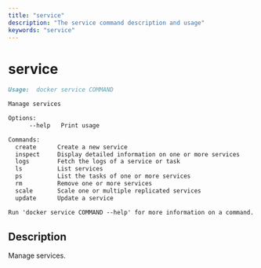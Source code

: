 ```yaml
---
title: "service"
description: "The service command description and usage"
keywords: "service"
---
```


<!-- This file is maintained within the docker/docker Github
     repository at https://github.com/docker/docker/. Make all
     pull requests against that repo. If you see this file in
     another repository, consider it read-only there, as it will
     periodically be overwritten by the definitive file. Pull
     requests which include edits to this file in other repositories
     will be rejected.
-->

# service

```markdown
Usage:  docker service COMMAND

Manage services

Options:
      --help   Print usage

Commands:
  create      Create a new service
  inspect     Display detailed information on one or more services
  logs        Fetch the logs of a service or task
  ls          List services
  ps          List the tasks of one or more services
  rm          Remove one or more services
  scale       Scale one or multiple replicated services
  update      Update a service

Run 'docker service COMMAND --help' for more information on a command.
```

## Description

Manage services.

